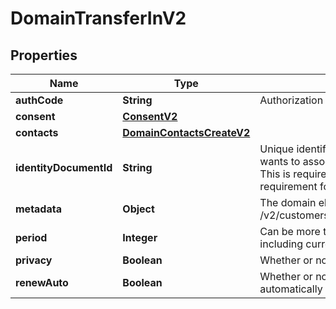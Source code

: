

# DomainTransferInV2


## Properties

| Name | Type | Description | Notes |
|------------ | ------------- | ------------- | -------------|
|**authCode** | **String** | Authorization code from registrar for transferring a domain |  |
|**consent** | [**ConsentV2**](ConsentV2.md) |  |  |
|**contacts** | [**DomainContactsCreateV2**](DomainContactsCreateV2.md) |  |  [optional] |
|**identityDocumentId** | **String** | Unique identifier of the identify document that the user wants to associate with the domain being transferred in. This is required only if the gaining registry has a requirement for an approved identity document |  [optional] |
|**metadata** | **Object** | The domain eligibility data fields as specified by GET /v2/customers/{customerId}/domains/register/schema/{tld} |  [optional] |
|**period** | **Integer** | Can be more than 1 but no more than 10 years total including current registration length |  [optional] |
|**privacy** | **Boolean** | Whether or not privacy has been requested |  [optional] |
|**renewAuto** | **Boolean** | Whether or not the domain should be configured to automatically renew |  [optional] |



